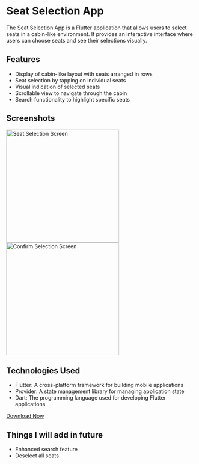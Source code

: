 # Seat Selection App

The Seat Selection App is a Flutter application that allows users to select seats in a cabin-like environment. It provides an interactive interface where users can choose seats and see their selections visually.

## Features

- Display of cabin-like layout with seats arranged in rows
- Seat selection by tapping on individual seats
- Visual indication of selected seats
- Scrollable view to navigate through the cabin
- Search functionality to highlight specific seats

## Screenshots

<img src = "https://imgur.com/N5lQmu3.jpeg" alt = "Seat Selection Screen" width = 300>    <img src = "https://imgur.com/zQyiKLN.jpeg" alt = "Confirm Selection Screen" width = 300>

## Technologies Used

- Flutter: A cross-platform framework for building mobile applications
- Provider: A state management library for managing application state
- Dart: The programming language used for developing Flutter applications


[Download Now](https://github.com/tanaysarkar0408/seat_finder/releases)

## Things I will add in future

- Enhanced search feature
- Deselect all seats